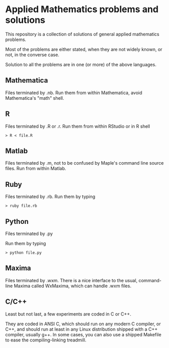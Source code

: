 # Applied Mathematics problems and solutions

This repository is a collection of solutions of general applied mathematics problems.

Most of the problems are either stated, when they are not widely known, or not, in the converse case.

Solution to all the problems are in one (or more) of the above languages.


## Mathematica

Files terminated by .nb. Run them from within Mathematica, avoid Mathematica's "math" shell.

## R

Files terminated by .R or .r. Run them from within RStudio or in R shell

```
> R < file.R
```

## Matlab

Files terminated by .m, not to be confused by Maple's command line source files. Run from within Matlab.

## Ruby

Files terminated by .rb. Run them by typing

```
> ruby file.rb
```

## Python

Files terminated by .py

Run them by typing

```
> python file.py
```

## Maxima

Files terminated by .wxm. There is a nice interface to the usual, command-line Maxima called WxMaxima, which can handle .wxm files.


## C/C++

Least but not last, a few experiments are coded in C or C++. 

They are coded in ANSI C, which should run on any modern C compiler, or C++, and should run at least in any Linux distribution shipped with a C++ compiler, usually g++. In some cases, you can also use a shipped Makefile to ease the compiling-linking treadmill.

